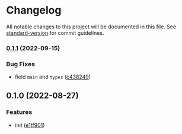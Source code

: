 # Changelog

All notable changes to this project will be documented in this file. See [standard-version](https://github.com/conventional-changelog/standard-version) for commit guidelines.

### [0.1.1](https://github.com/BlackGlory/extra-key-state/compare/v0.1.0...v0.1.1) (2022-09-15)


### Bug Fixes

* field `main` and `types` ([c438249](https://github.com/BlackGlory/extra-key-state/commit/c4382490926c80531bac3046c1c8d4b33e27ecdb))

## 0.1.0 (2022-08-27)


### Features

* init ([e1ff901](https://github.com/BlackGlory/extra-key-state/commit/e1ff90134ce68f98731299ec7cc9518421e2632b))
